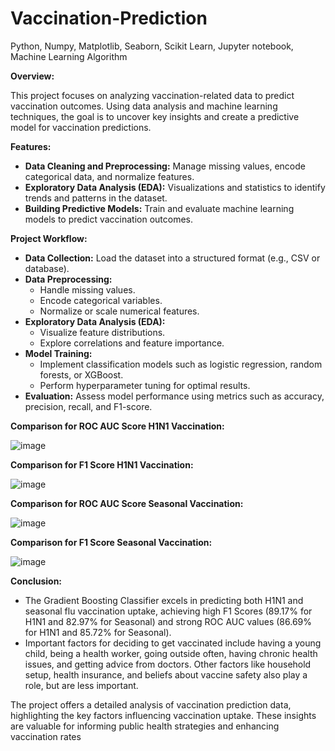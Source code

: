 # Vaccination-Prediction
Python, Numpy, Matplotlib, Seaborn, Scikit Learn, Jupyter notebook, Machine Learning Algorithm

**Overview:**

This project focuses on analyzing vaccination-related data to predict vaccination outcomes. Using data analysis and machine learning techniques, the goal is to uncover key insights and create a predictive model for vaccination predictions.

**Features:**

- **Data Cleaning and Preprocessing:** Manage missing values, encode categorical data, and normalize features.
- **Exploratory Data Analysis (EDA):** Visualizations and statistics to identify trends and patterns in the dataset.
- **Building Predictive Models:** Train and evaluate machine learning models to predict vaccination outcomes.

**Project Workflow:**

- **Data Collection:** Load the dataset into a structured format (e.g., CSV or database).
- **Data Preprocessing:**
  - Handle missing values.
  - Encode categorical variables.
  - Normalize or scale numerical features.
- **Exploratory Data Analysis (EDA):**
  - Visualize feature distributions.
  - Explore correlations and feature importance.
- **Model Training:**
  - Implement classification models such as logistic regression, random forests, or XGBoost.
  - Perform hyperparameter tuning for optimal results.
- **Evaluation:** Assess model performance using metrics such as accuracy, precision, recall, and F1-score.

**Comparison for ROC AUC Score H1N1 Vaccination:**

![image](https://github.com/user-attachments/assets/45be65c8-f542-47a1-976c-35451460e8de)

**Comparison for F1 Score H1N1 Vaccination:**

![image](https://github.com/user-attachments/assets/0896cd2e-0c43-4e9a-ad85-9d169990e463)

**Comparison for ROC AUC Score Seasonal Vaccination:**

![image](https://github.com/user-attachments/assets/2e860730-2519-4e17-abe0-18dad4d3f933)


**Comparison for F1 Score Seasonal Vaccination:**

![image](https://github.com/user-attachments/assets/6da1d16e-da00-44e8-bc96-a15d453fd6b9)


**Conclusion:**

- The Gradient Boosting Classifier excels in predicting both H1N1 and seasonal flu vaccination uptake, achieving high F1 Scores (89.17% for H1N1 and 82.97% for Seasonal) and strong ROC AUC values (86.69% for H1N1 and 85.72% for Seasonal).
- Important factors for deciding to get vaccinated include having a young child, being a health worker, going outside often, having chronic health issues, and getting advice from doctors. Other factors like household setup, health insurance, and beliefs about vaccine safety also play a role, but are less important.

The project offers a detailed analysis of vaccination prediction data, highlighting the key factors influencing vaccination uptake. These insights are valuable for informing public health strategies and enhancing vaccination rates






